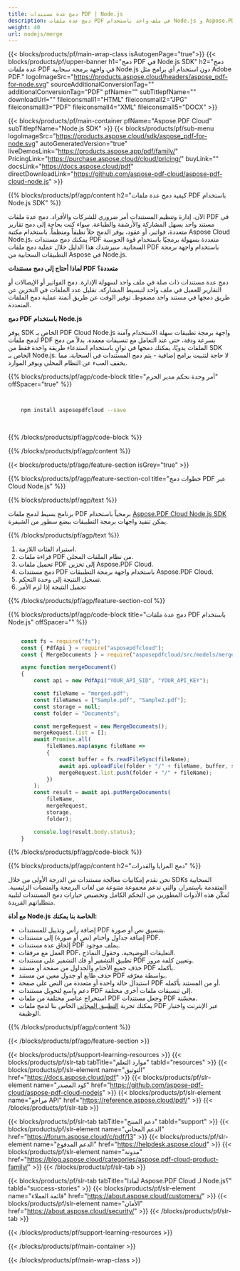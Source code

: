 ```yaml
---
title: دمج عدة مستندات PDF | Node.js
description: دمج عدة ملفات PDF في ملف واحد باستخدام Node.js و Aspose.PDF Cloud SDK.
weight: 40
url: nodejs/merge
---
```


{{< blocks/products/pf/main-wrap-class isAutogenPage="true">}}
{{< blocks/products/pf/upper-banner h1="دمج PDF في Node.js SDK" h2="دمج عدة ملفات PDF في واجهة برمجة سحابية Node.js دون استخدام أي برامج مثل Adobe PDF." logoImageSrc="https://products.aspose.cloud/headers/aspose_pdf-for-node.svg" sourceAdditionalConversionTag="" additionalConversionTag="PDF" pfName="" subTitlepfName="" downloadUrl="" fileiconsmall1="HTML" fileiconsmall2="JPG" fileiconsmall3="PDF" fileiconsmall4="XML" fileiconsmall5="DOCX" >}}

{{< blocks/products/pf/main-container pfName="Aspose.PDF Cloud" subTitlepfName="Node.js SDK" >}}
{{< blocks/products/pf/sub-menu logoImageSrc="https://products.aspose.cloud/sdk/aspose_pdf-for-node.svg"
autoGeneratedVersion="true"
liveDemosLink="https://products.aspose.app/pdf/family/" PricingLink="https://purchase.aspose.cloud/cloud/pricing/" buyLink="" docsLink="https://docs.aspose.cloud/pdf"  directDownloadLink="https://github.com/aspose-pdf-cloud/aspose-pdf-cloud-node.js" >}}

{{% blocks/products/pf/agp/content h2="كيفية دمج عدة ملفات PDF باستخدام Node.js SDK" %}}

الآن، إدارة وتنظيم المستندات أمر ضروري للشركات والأفراد. دمج عدة ملفات PDF في مستند واحد يسهل المشاركة والأرشفة والطباعة. سواء كنت بحاجة إلى دمج تقارير متعددة، فواتير، أو عقود، يوفر الدمج حلاً نظيفاً ومنظماً. باستخدام مكتبة Aspose Cloud Node.js، يمكنك دمج مستندات PDF متعددة بسهولة برمجيًا باستخدام قوة الحوسبة السحابية. سيرشدك هذا الدليل خلال عملية دمج ملفات PDF باستخدام واجهة برمجة التطبيقات السحابية من Aspose في Node.js.

**لماذا أحتاج إلى دمج مستندات PDF متعددة؟**

دمج عدة مستندات ذات صلة في ملف واحد لسهولة الإدارة. دمج الفواتير أو الإيصالات أو التقارير للعميل في ملف واحد لتبسيط المشاركة. تقليل عدد الملفات في التخزين عن طريق دمجها في مستند واحد مضغوط. توفير الوقت عن طريق أتمتة عملية دمج الملفات المتعددة.

**دمج PDF باستخدام Node.js**

يوفر SDK الخاص بـ PDF Cloud Node.js واجهة برمجة تطبيقات سهلة الاستخدام وآمنة لدمج ملفات PDF بسرعة ودقة، حتى عند التعامل مع تنسيقات معقدة. بدلاً من دمج الملفات يدويًا، يمكنك دمجها في ثوانٍ باستخدام استدعاء طريقة واحدة فقط من SDK الخاص بـ Node.js. لا حاجة لتثبيت برامج إضافية - يتم دمج المستندات في السحابة، مما يخفف العبء عن النظام المحلي ويوفر الموارد.

{{% blocks/products/pf/agp/code-block title="أمر وحدة تحكم مدير الحزم" offSpacer="true" %}}

```bash

     
    npm install asposepdfcloud --save
     
     

```

{{% /blocks/products/pf/agp/code-block %}}

{{% /blocks/products/pf/agp/content %}}

{{< blocks/products/pf/agp/feature-section isGrey="true" >}}

{{% blocks/products/pf/agp/feature-section-col title="خطوات دمج PDF عبر Cloud Node.js" %}}

{{% blocks/products/pf/agp/text %}}

برنامج بسيط لدمج ملفات PDF برمجياً باستخدام
[Aspose.PDF Cloud Node.js SDK](https://products.aspose.cloud/pdf/nodejs/)
يمكن تنفيذ واجهات برمجة التطبيقات ببضع سطور من الشيفرة.

{{% /blocks/products/pf/agp/text %}}

1. استيراد الفئات اللازمة.
1. قراءة ملفات PDF من نظام الملفات المحلي.
1. تحميل ملفات PDF إلى تخزين Aspose.PDF Cloud.
1. دمج مستندات PDF باستخدام واجهة برمجة التطبيقات Aspose.PDF Cloud.
1. تسجيل النتيجة إلى وحدة التحكم.
1. تحميل النتيجة إذا لزم الأمر

{{% /blocks/products/pf/agp/feature-section-col %}}


{{% blocks/products/pf/agp/code-block title="دمج عدة ملفات PDF باستخدام Node.js" offSpacer="" %}}

```js

    const fs = require("fs");
    const { PdfApi } = require("asposepdfcloud");
    const { MergeDocuments } = require("asposepdfcloud/src/models/mergeDocuments");

    async function mergeDocument()
    {
        const api = new PdfApi("YOUR_API_SID", "YOUR_API_KEY");

        const fileName = "merged.pdf";
        const fileNames = ["Sample.pdf", "Sample2.pdf"];
        const storage = null;
        const folder = "Documents";

        const mergeRequest = new MergeDocuments();
        mergeRequest.list = [];
        await Promise.all(
            fileNames.map(async fileName =>
            {
                const buffer = fs.readFileSync(fileName);
                await api.uploadFile(folder + "/" + fileName, buffer, storage);
                mergeRequest.list.push(folder + "/" + fileName);
            })
        );
        const result = await api.putMergeDocuments(
            fileName,
            mergeRequest,
            storage,
            folder);

        console.log(result.body.status);
    }
```

{{% /blocks/products/pf/agp/code-block %}}

{{% blocks/products/pf/agp/content h2="دمج المزايا والقدرات" %}}

نحن نقدم إمكانيات معالجة مستندات من الدرجة الأولى من خلال SDKs السحابية المتقدمة باستمرار، والتي تدعم مجموعة متنوعة من لغات البرمجة والمنصات الرئيسية. تُمكّن هذه الأدوات المطورين من التحكم الكامل وتخصيص خيارات دمج المستندات لتلبية متطلباتهم الفريدة.

**مع أداة Node.js الخاصة بنا يمكنك:**

+ إضافة رأس وتذييل للمستندات PDF بتنسيق نص أو صورة.
+ إضافة جداول وأختام (نص أو صورة) إلى مستندات PDF.
+ إلحاق عدة مستندات PDF بملف موجود.
+ العمل مع مرفقات PDF، التعليقات التوضيحية، وحقول النماذج.
+ تطبيق التشفير أو فك التشفير على مستندات PDF وتعيين كلمة مرور.
+ حذف جميع الأختام والجداول من صفحة أو مستند PDF بأكمله.
+ حذف طابع أو جدول معين من مستند PDF بواسطة معرّفه.
+ استبدال حالة واحدة أو متعددة من النص على صفحة PDF أو من المستند بأكمله.
+ دعم واسع لتحويل مستندات PDF إلى تنسيقات ملفات أخرى مختلفة.
+ استخراج عناصر مختلفة من ملفات PDF وجعل مستندات PDF محسّنة.
+ يمكنك تجربة [التطبيق المجاني](https://products.aspose.app/pdf/merger) الخاص بنا لدمج ملفات PDF عبر الإنترنت واختبار الوظيفة.

{{% /blocks/products/pf/agp/content %}}

{{< /blocks/products/pf/agp/feature-section >}}

{{< blocks/products/pf/support-learning-resources >}}
{{< blocks/products/pf/slr-tab tabTitle="موارد التعلم" tabId="resources" >}}
{{< blocks/products/pf/slr-element name="التوثيق" href="https://docs.aspose.cloud/pdf" >}}
{{< blocks/products/pf/slr-element name="كود المصدر" href="https://github.com/aspose-pdf-cloud/aspose-pdf-cloud-nodejs" >}}
{{< blocks/products/pf/slr-element name="مراجع API" href="https://reference.aspose.cloud/pdf/" >}}
{{< /blocks/products/pf/slr-tab >}}

{{< blocks/products/pf/slr-tab tabTitle="دعم المنتج" tabId="support" >}}
{{< blocks/products/pf/slr-element name="الدعم المجاني" href="https://forum.aspose.cloud/c/pdf/13" >}}
{{< blocks/products/pf/slr-element name="الدعم المدفوع" href="https://helpdesk.aspose.cloud" >}}
{{< blocks/products/pf/slr-element name="مدونة" href="https://blog.aspose.cloud/categories/aspose.pdf-cloud-product-family/" >}}
{{< /blocks/products/pf/slr-tab >}}

{{< blocks/products/pf/slr-tab tabTitle="لماذا Aspose.PDF Cloud لـ Node.js؟" tabId="success-stories" >}}
{{< blocks/products/pf/slr-element name="قائمة العملاء" href="https://about.aspose.cloud/customers/" >}}
{{< blocks/products/pf/slr-element name="الأمان" href="https://about.aspose.cloud/security/" >}}
{{< /blocks/products/pf/slr-tab >}}

{{< /blocks/products/pf/support-learning-resources >}}

<!-- aboutfile Ends -->

{{< /blocks/products/pf/main-container >}}

{{< /blocks/products/pf/main-wrap-class >}}



